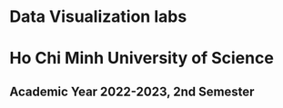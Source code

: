 # Data Visualization labs

# Ho Chi Minh University of Science

## Academic Year 2022-2023, 2nd Semester
